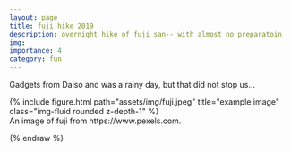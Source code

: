```yaml
---
layout: page
title: fuji hike 2019
description: overnight hike of fuji san-- with almost no preparatoin
img:
importance: 4
category: fun
---
```


Gadgets from Daiso and was a rainy day, but that did not stop us...

<div class="row">
    <div class="col-sm mt-3 mt-md-0">
        {% include figure.html path="assets/img/fuji.jpeg" title="example image" class="img-fluid rounded z-depth-1" %}
    </div>
</div>
<div class="caption">
    An image of fuji from https://www.pexels.com.
</div>

{% endraw %}
